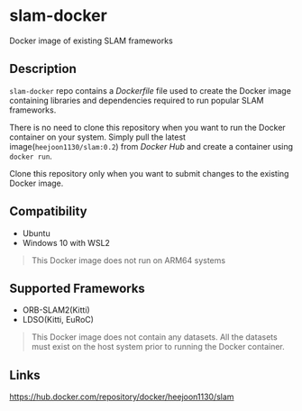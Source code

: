 # slam-docker
Docker image of existing SLAM frameworks

## Description

`slam-docker` repo contains a *Dockerfile* file used to create the Docker image containing libraries and dependencies required to run popular SLAM frameworks.

There is no need to clone this repository when you want to run the Docker container on your system. Simply pull the latest image(`heejoon1130/slam:0.2`) from *Docker Hub* and create a container using `docker run`.

Clone this repository only when you want to submit changes to the existing Docker image.

## Compatibility

* Ubuntu
* Windows 10 with WSL2
> This Docker image does not run on ARM64 systems

## Supported Frameworks

* ORB-SLAM2(Kitti)
* LDSO(Kitti, EuRoC)
> This Docker image does not contain any datasets. All the datasets must exist on the host system prior to running the Docker container.

## Links

https://hub.docker.com/repository/docker/heejoon1130/slam
